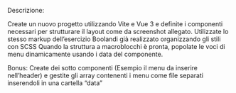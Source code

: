 Descrizione:

Create un nuovo progetto utilizzando Vite e Vue 3 e definite i componenti necessari per strutturare il layout come da screenshot allegato.
Utilizzate lo stesso markup dell’esercizio Boolandi già realizzato organizzando gli stili con SCSS
Quando la struttura a macroblocchi è pronta, popolate le voci di menu dinamicamente usando i data del componente.

Bonus:
Create dei sotto componenti (Esempio il menu da inserire nell’header) e gestite gli array contenenti i menu come file separati inserendoli in una cartella “data”
